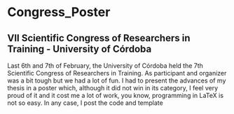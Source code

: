 # Congress_Poster
## VII Scientific Congress of Researchers in Training - University of Córdoba

Last 6th and 7th of February, the University of Córdoba held the 7th Scientific Congress of Researchers in Training. As participant and organizer was a bit tough but we had a lot of fun. I had to present the advances of my thesis in a poster which, although it did not win in its category, I feel very proud of it and it cost me a lot of work, you know, programming in LaTeX is not so easy. In any case, I post the code and template 
